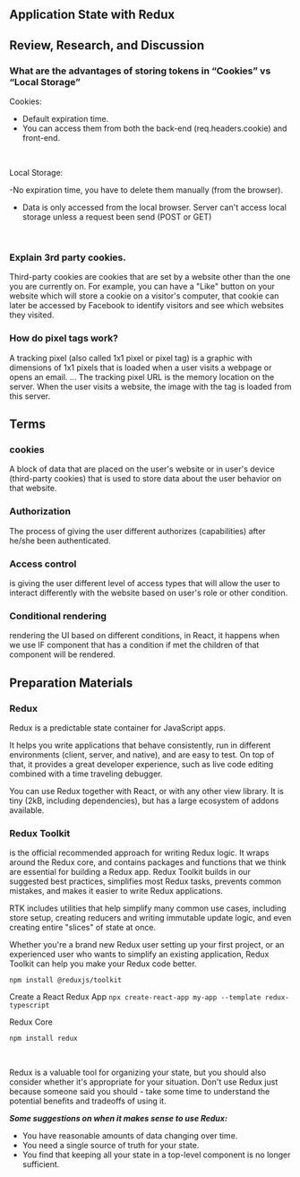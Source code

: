 ## Application State with Redux

## Review, Research, and Discussion

### What are the advantages of storing tokens in “Cookies” vs “Local Storage”

Cookies:

- Default expiration time.
- You can access them from both the back-end (req.headers.cookie) and front-end.
 <br> 

Local Storage:

-No expiration time, you have to delete them manually (from the browser).
- Data is only accessed from the local browser. Server can't access local storage unless a request been send (POST or GET)
<br>



### Explain 3rd party cookies.

Third-party cookies are cookies that are set by a website other than the one you are currently on. For example, you can have a "Like" button on your website which will store a cookie on a visitor's computer, that cookie can later be accessed by Facebook to identify visitors and see which websites they visited. <br>

### How do pixel tags work?
A tracking pixel (also called 1x1 pixel or pixel tag) is a graphic with dimensions of 1x1 pixels that is loaded when a user visits a webpage or opens an email. ... The tracking pixel URL is the memory location on the server. When the user visits a website, the image with the tag is loaded from this server.<br>




## Terms

### cookies

A block of data that are placed on the user's website or in user's device (third-party cookies) that is used to store data about the user behavior on that website.

### Authorization

The process of giving the user different authorizes (capabilities) after he/she been authenticated.

### Access control 

is giving the user different level of access types that will allow the user to interact differently with the website based on user's role or other condition.

### Conditional rendering

rendering the UI based on different conditions, in React, it happens when we use IF component that has a condition if met the children of that component will be rendered.





## Preparation Materials


### Redux

Redux is a predictable state container for JavaScript apps.<br>

It helps you write applications that behave consistently, run in different environments (client, server, and native), and are easy to test. On top of that, it provides a great developer experience, such as live code editing combined with a time traveling debugger. <br>

You can use Redux together with React, or with any other view library. It is tiny (2kB, including dependencies), but has a large ecosystem of addons available. <br>

### Redux Toolkit 
is the official recommended approach for writing Redux logic. It wraps around the Redux core, and contains packages and functions that we think are essential for building a Redux app. Redux Toolkit builds in our suggested best practices, simplifies most Redux tasks, prevents common mistakes, and makes it easier to write Redux applications.<br>

RTK includes utilities that help simplify many common use cases, including store setup, creating reducers and writing immutable update logic, and even creating entire "slices" of state at once.

Whether you're a brand new Redux user setting up your first project, or an experienced user who wants to simplify an existing application, Redux Toolkit can help you make your Redux code better.

`npm install @reduxjs/toolkit`

Create a React Redux App
`npx create-react-app my-app --template redux-typescript`

Redux Core

`npm install redux`

<br>

Redux is a valuable tool for organizing your state, but you should also consider whether it's appropriate for your situation. Don't use Redux just because someone said you should - take some time to understand the potential benefits and tradeoffs of using it.

***Some suggestions on when it makes sense to use Redux:***

- You have reasonable amounts of data changing over time.
- You need a single source of truth for your state.
- You find that keeping all your state in a top-level component is no longer sufficient.

